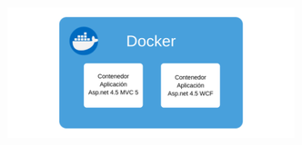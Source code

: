 <h1 class="title" style="display:none">Desarrollo</h1>

<img src="media\images\Docker.png" alt="Docker" style="margin: 15px 0px;
                                                                            background: none;
                                                                            border: 0;
                                                                            box-shadow: none;">
